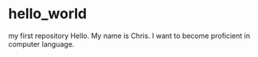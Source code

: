 # hello_world
my first repository
Hello. My name is Chris. I want to become proficient in computer language.
